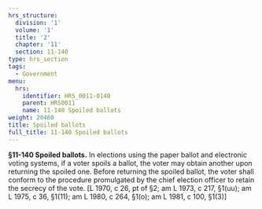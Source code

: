 ```yaml
---
hrs_structure:
  division: '1'
  volume: '1'
  title: '2'
  chapter: '11'
  section: 11-140
type: hrs_section
tags:
  - Government
menu:
  hrs:
    identifier: HRS_0011-0140
    parent: HRS0011
    name: 11-140 Spoiled ballots
weight: 20460
title: Spoiled ballots
full_title: 11-140 Spoiled ballots
---
```

**§11-140 Spoiled ballots.** In elections using the paper ballot and electronic voting systems, if a voter spoils a ballot, the voter may obtain another upon returning the spoiled one. Before returning the spoiled ballot, the voter shall conform to the procedure promulgated by the chief election officer to retain the secrecy of the vote. [L 1970, c 26, pt of §2; am L 1973, c 217, §1(uu); am L 1975, c 36, §1(11); am L 1980, c 264, §1(o); am L 1981, c 100, §1(3)]